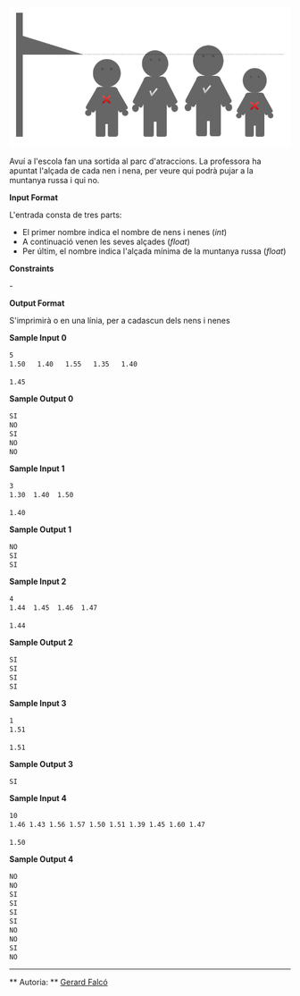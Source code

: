 ![image](1573811284-7756e2e813-Untitleddrawing1.png)

Avuí a l'escola fan una sortida al parc d'atraccions. La professora ha
apuntat l'alçada de cada nen i nena, per veure qui podrà pujar a la
muntanya russa i qui no.

**Input Format**

L'entrada consta de tres parts:

  - El primer nombre
    indica el nombre de nens i nenes (*int*)
  - A continuació venen les seves alçades (*float*)
  - Per últim, el nombre
    indica l'alçada mínima de la muntanya russa (*float*)

**Constraints**

\-

**Output Format**

S'imprimirà  o  en una línia, per a cadascun dels nens i nenes

**Sample Input 0**

    5
    1.50   1.40   1.55   1.35   1.40
    
    1.45

**Sample Output 0**

    SI
    NO
    SI
    NO
    NO

**Sample Input 1**

    3
    1.30  1.40  1.50
    
    1.40

**Sample Output 1**

    NO
    SI
    SI

**Sample Input 2**

    4
    1.44  1.45  1.46  1.47
    
    1.44

**Sample Output 2**

    SI
    SI
    SI
    SI

**Sample Input 3**

    1
    1.51
    
    1.51

**Sample Output 3**

``` 
SI
```

**Sample Input 4**

    10
    1.46 1.43 1.56 1.57 1.50 1.51 1.39 1.45 1.60 1.47
    
    1.50

**Sample Output 4**

    NO
    NO
    SI
    SI
    SI
    SI
    NO
    NO
    SI
    NO

----------

** Autoria: **
[Gerard Falcó](https://github.com/gerardfp)
